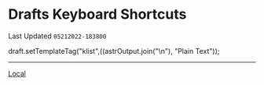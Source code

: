 # Drafts Keyboard Shortcuts
Last Updated `05212022-183800`

draft.setTemplateTag("klist",((astrOutput.join("\n"), "Plain Text"));

---
[Local](drafts://open?uuid=F632CCB7-E4C5-4BEF-B19C-C79408B16C14)